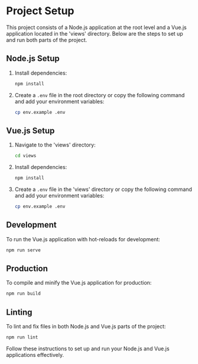 # Project Setup

This project consists of a Node.js application at the root level and a Vue.js application located in the 'views' directory. Below are the steps to set up and run both parts of the project.

## Node.js Setup

1. Install dependencies:
    ```bash
    npm install
    ```

2. Create a `.env` file in the root directory or copy the following command and add your environment variables:
    ```bash
    cp env.example .env
    ```

## Vue.js Setup

1. Navigate to the 'views' directory:
    ```bash
    cd views
    ```

2. Install dependencies:
    ```bash
    npm install
    ```

3. Create a `.env` file in the 'views' directory or copy the following command and add your environment variables:
    ```bash
    cp env.example .env
    ```

## Development

To run the Vue.js application with hot-reloads for development:

```bash
npm run serve
```

## Production

To compile and minify the Vue.js application for production:

```bash
npm run build
```

## Linting

To lint and fix files in both Node.js and Vue.js parts of the project:

```bash
npm run lint
```

Follow these instructions to set up and run your Node.js and Vue.js applications effectively.